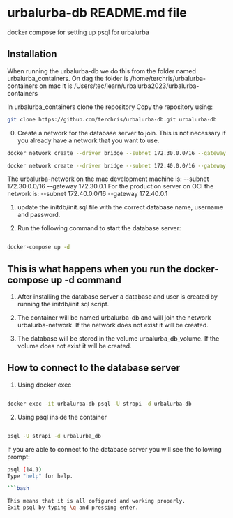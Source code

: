 # urbalurba-db README.md file
docker compose for setting up psql for urbalurba






## Installation

When running the urbalurba-db we do this from the folder named urbalurba_containers.
On dag the folder is /home/terchris/urbalurba-containers on mac it is /Users/tec/learn/urbalurba2023/urbalurba-containers

In urbalurba_containers clone the repository
Copy the repository using:
```bash
git clone https://github.com/terchris/urbalurba-db.git urbalurba-db
```




0. Create a network for the database server to join. This is not necessary if you already have a network that you want to use.

```bash
docker network create --driver bridge --subnet 172.30.0.0/16 --gateway 172.30.0.1 urbalurba-network

docker network create --driver bridge --subnet 172.40.0.0/16 --gateway 172.40.0.1 urbalurba-network


```

The urbalurba-network on the mac development machine is: --subnet 172.30.0.0/16 --gateway 172.30.0.1
For the production server on OCI the network is: --subnet 172.40.0.0/16 --gateway 172.40.0.1

1. update the initdb/init.sql file with the correct database name, username and password.

2. Run the following command to start the database server:
```bash

docker-compose up -d

```

## This is what happens when you run the docker-compose up -d command

1. After installing the database server a database and user is created by running the initdb/init.sql script.

2. The container will be named urbalurba-db and will join the network urbalurba-network. If the network does not exist it will be created.

3. The database will be stored in the volume urbalurba_db_volume. If the volume does not exist it will be created.


## How to connect to the database server

1. Using docker exec

```bash

docker exec -it urbalurba-db psql -U strapi -d urbalurba-db

```


2. Using psql inside the container

```bash

psql -U strapi -d urbalurba_db

```

If you are able to connect to the database server you will see the following prompt:

```bash
psql (14.1)
Type "help" for help.

```bash

This means that it is all cofigured and working properly.
Exit psql by typing \q and pressing enter.

